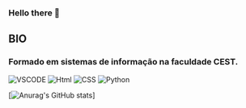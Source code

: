 ### Hello there 👋

## BIO



### Formado em sistemas de informação na faculdade CEST. 

![VSCODE](https://img.shields.io/badge/VSCode-0078D4?style=for-the-badge&logo=visual%20studio%20code&logoColor=white)
![Html](https://img.shields.io/badge/HTML5-E34F26?style=for-the-badge&logo=html5&logoColor=white)
![CSS](https://img.shields.io/badge/CSS3-1572B6?style=for-the-badge&logo=css3&logoColor=white)
![Python](https://img.shields.io/badge/Python-FFD43B?style=for-the-badge&logo=python&logoColor=blue)


[![Anurag's GitHub stats](https://github-readme-stats.vercel.app/api?username=johnatandin&show_icons=true&theme=radical)]


